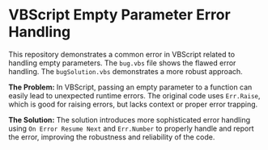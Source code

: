 # VBScript Empty Parameter Error Handling
This repository demonstrates a common error in VBScript related to handling empty parameters.  The `bug.vbs` file shows the flawed error handling.  The `bugSolution.vbs` demonstrates a more robust approach.

**The Problem:**
In VBScript, passing an empty parameter to a function can easily lead to unexpected runtime errors. The original code uses `Err.Raise`, which is good for raising errors, but lacks context or proper error trapping.

**The Solution:**
The solution introduces more sophisticated error handling using `On Error Resume Next` and `Err.Number` to properly handle and report the error, improving the robustness and reliability of the code.